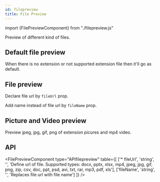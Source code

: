 ```yaml
---
id: filepreview
title: File Preview
---
```


import {FilePreviewComponent} from "./filepreview.js"

<p>Preview of different kind of files.</p>

## Default file preview

<p>When there is no extension or not supported extension file then it'll go as default.</p>
<FilePreviewComponent url="test"/>

## File preview

<p>Declare file url by <code>fileUrl</code> prop. </p>
<FilePreviewComponent url="test.docx"/>
<p>Add name instead of file url by <code>fileName</code> prop. </p>
<FilePreviewComponent url="test.xlsx" name="test"/>

## Picture and Video preview

<p>Preview jpeg, jpg, gif, png of extension picures and mp4 video.</p>
<FilePreviewComponent url="https://erxes.io/static/images/logo/logo_dark_3x.png" />
<FilePreviewComponent url="test.mp4" />

## API

<FilePreviewComponent type="APIfilepreview" table={[
  ['* fileUrl', 'string', '', 'Define url of file. Supported types: docx, pptx, xlsx, mp4, jpeg, jpg, gif, png, zip, csv, doc, ppt, psd, avi, txt, rar, mp3, pdf, xls'],
  ['fileName', 'string', '', 'Replaces file url with file name']
]} />